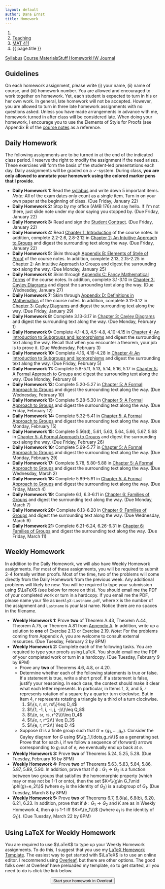 ```yaml
---
layout: default
author: Dana Ernst
title: Homework
---
```


<ol class="breadcrumb">
  <li><a href="/"><i class="fa fa-home"></i></a></li>
  <li><a href="/teaching/">Teaching</a></li>
  <li><a href="/teaching/mat411s16">MAT 411</a></li>
  <li class="active">{{ page.title }}</li>
</ol>

<div class="row">
<div class="col-xs-12">
<div class="btn-group btn-group-justified">
<a class="btn btn-default btn-success" href="{{site.baseurl}}/teaching/mat411s16/syllabus/">Syllabus</a>
<a class="btn btn-default btn-primary" href="{{site.baseurl}}/teaching/mat411s16/materials/">
<span class="hidden-xs">Course Materials</span><span class="visible-xs">Stuff</span>
</a>
<a class="btn btn-default btn-warning" href="{{site.baseurl}}/teaching/mat411s16/homework/">
<span class="hidden-xs">Homework</span><span class="visible-xs">HW</span>
</a>
<a class="btn btn-default btn-info" href="{{site.baseurl}}/teaching/mat411s16/journal/">Journal</a>
</div>
</div>
</div>

## Guidelines ##
On each homework assignment, please write (i) your name, (ii) name of course, and (iii) homework number. You are allowed and encouraged to work together on homework. Yet, each student is expected to turn in his or her own work. In general, late homework will not be accepted. However, you are allowed to turn in three late homework assignments with no questions asked. Unless you have made arrangements in advance with me, homework turned in after class will be considered late. When doing your homework, I encourage you to use the Elements of Style for Proofs (see Appendix B of the [course notes]({{site.baseurl}}/teaching/mat411s16/materials/) as a reference.

## Daily Homework ##
The following assignments are to be turned in at the end of the indicated class period.  I reserve the right to modify the assignment if the need arises.  These exercises will form the basis of the student-led presentations each day.  Daily assignments will be graded on a $\checkmark$-system.  During class, **you are only allowed to annotate your homework using the colored marker pens that I provide**.

- **Daily Homework 1:** Read the [syllabus]({{site.baseurl}}/teaching/mat411s16/syllabus/) and write down 5 important items.  *Note:*  All of the exam dates only count as a single item.  Turn in on your own paper at the beginning of class. (Due Friday, January 22)
- **Daily Homework 2:** Stop by my office (AMB 176) and say hello. If I'm not there, just slide note under my door saying you stopped by. (Due Friday, January 22)
- **Daily Homework 3:** Read and sign the [Student Contract]({{site.baseurl}}/teaching/StudentContract.pdf). (Due Friday, January 22)
- **Daily Homework 4:** Read [Chapter 1: Introduction]({{site.baseurl}}/teaching/mat411s16/Introduction.pdf) of the course notes.  In addition, complete 2.2-2.6, 2.8-2.12 in [Chapter 2: An Intuitive Approach to Groups]({{site.baseurl}}/teaching/mat411s16/IntuitiveGroups.pdf) and digest the surrounding text along the way. (Due Friday, January 22)
- **Daily Homework 5:** Skim through [Appendix B: Elements of Style of Proof]({{site.baseurl}}/teaching/mat411s16/ElementsOfStyle.pdf) of the course notes.  In addition, complete 2.13, 2.15-2.25 in [Chapter 2: An Intuitive Approach to Groups]({{site.baseurl}}/teaching/mat411s16/IntuitiveGroups.pdf) and digest the surrounding text along the way. (Due Monday, January 25)
- **Daily Homework 6:** Skim through [Appendix C: Fancy Mathematical Terms]({{site.baseurl}}/teaching/mat411s16/FancyMathematicalTerms.pdf) of the course notes.  In addition, complete 3.1-3.10 in [Chapter 3: Cayley Diagrams]({{site.baseurl}}/teaching/mat411s16/CayleyDiagrams.pdf) and digest the surrounding text along the way. (Due Wednesday, January 27)
- **Daily Homework 7:** Skim through [Appendix D: Definitions in Mathematics]({{site.baseurl}}/teaching/mat411s16/Definitions.pdf) of the course notes.  In addition, complete 3.11-3.12 in [Chapter 3: Cayley Diagrams]({{site.baseurl}}/teaching/mat411s16/CayleyDiagrams.pdf) and digest the surrounding text along the way. (Due Friday, January 29)
- **Daily Homework 8:** Complete 3.13-3.17 in [Chapter 3: Cayley Diagrams]({{site.baseurl}}/teaching/mat411s16/CayleyDiagrams.pdf) and digest the surrounding text along the way. (Due Monday, February 1)
- **Daily Homework 9:** Complete 4.1-4.3, 4.5-4.8, 4.10-4.15 in [Chapter 4: An Introduction to Subgroups and Isomorphisms]({{site.baseurl}}/teaching/mat411s16/IntroSubgroupsIsomorphisms.pdf) and digest the surrounding text along the way. Recall that when you encounter a theorem, your job is to prove it. (Due Wednesday, February 3)
- **Daily Homework 10:** Complete 4.16, 4.19-4.28 in [Chapter 4: An Introduction to Subgroups and Isomorphisms]({{site.baseurl}}/teaching/mat411s16/IntroSubgroupsIsomorphisms.pdf) and digest the surrounding text along the way. (Due Friday, February 5)
- **Daily Homework 11:** Complete 5.8-5.11, 5.13, 5.14, 5.16, 5.17 in [Chapter 5: A Formal Approach to Groups]({{site.baseurl}}/teaching/mat411s16/FormalGroups.pdf) and digest the surrounding text along the way. (Due Monday, February 8)
- **Daily Homework 12:** Complete 5.20-5.27 in [Chapter 5: A Formal Approach to Groups]({{site.baseurl}}/teaching/mat411s16/FormalGroups.pdf) and digest the surrounding text along the way. (Due Wednesday, February 10)
- **Daily Homework 13:** Complete 5.28-5.30 in [Chapter 5: A Formal Approach to Groups]({{site.baseurl}}/teaching/mat411s16/FormalGroups.pdf) and digest the surrounding text along the way. (Due Friday, February 12)
- **Daily Homework 14:** Complete 5.32-5.41 in [Chapter 5: A Formal Approach to Groups]({{site.baseurl}}/teaching/mat411s16/FormalGroups.pdf) and digest the surrounding text along the way. (Due Monday, February 15)
- **Daily Homework 15:** Complete 5.56(d), 5.61, 5.63, 5.64, 5.66, 5.67, 5.68  in [Chapter 5: A Formal Approach to Groups]({{site.baseurl}}/teaching/mat411s16/FormalGroups.pdf) and digest the surrounding text along the way. (Due Friday, February 26)
- **Daily Homework 16:** Complete 5.69-5.77 in [Chapter 5: A Formal Approach to Groups]({{site.baseurl}}/teaching/mat411s16/FormalGroups.pdf) and digest the surrounding text along the way. (Due Monday, February 29)
- **Daily Homework 17:** Complete 5.78, 5.80-5.88 in [Chapter 5: A Formal Approach to Groups]({{site.baseurl}}/teaching/mat411s16/FormalGroups.pdf) and digest the surrounding text along the way. (Due Wednesday, March 2)
- **Daily Homework 18:** Complete 5.89-5.91 in [Chapter 5: A Formal Approach to Groups]({{site.baseurl}}/teaching/mat411s16/FormalGroups.pdf) and digest the surrounding text along the way. (Due Friday, March 4)
- **Daily Homework 19:** Complete 6.1, 6.3-6.11 in [Chapter 6: Families of Groups]({{site.baseurl}}/teaching/mat411s16/Families.pdf) and digest the surrounding text along the way. (Due Monday, March 7)
- **Daily Homework 20:** Complete 6.13-6.20 in [Chapter 6: Families of Groups]({{site.baseurl}}/teaching/mat411s16/Families.pdf) and digest the surrounding text along the way. (Due Wednesday, March 9)
- **Daily Homework 21:** Complete 6.21-6.24, 6.26-6.31 in [Chapter 6: Families of Groups]({{site.baseurl}}/teaching/mat411s16/Families.pdf) and digest the surrounding text along the way. (Due Friday, March 11)

<!--
- **Daily Homework 21:** Read Section 6.1 in [Chapter 6: Families of Groups](http://teaching.danaernst.com/files/fall2014/mat411/Families.pdf) and complete 6.12-6.14. (Due Wednesday, October 15)
- **Daily Homework 22:** Read Section 6.1 in [Chapter 6: Families of Groups](http://teaching.danaernst.com/files/fall2014/mat411/Families.pdf) and complete 6.15-6.17. (Due Friday, October 17)
- **Daily Homework 23:** Read Section 6.1 in [Chapter 6: Families of Groups](http://teaching.danaernst.com/files/fall2014/mat411/Families.pdf) and complete 6.27-6.29. (Due Friday, October 24)
- **Daily Homework 24:** Read Section 6.1 in [Chapter 6: Families of Groups](http://teaching.danaernst.com/files/fall2014/mat411/Families.pdf) and complete 6.40-6.44, 6.47. Also, digest the meaning of Theorem 6.39, which you will need to do a few of the problems.  I suggest you crank out a few examples to convince yourself the theorem is true. I'll either prove this theorem in class next week or send out a proof for you to read at your leisure. (Due Monday, October 27)
- **Daily Homework 25:** Read Section 6.2 in [Chapter 6: Families of Groups](http://teaching.danaernst.com/files/fall2014/mat411/Families.pdf) and complete 6.49-6.53. (Due Wednesday, October 29)
- **Daily Homework 26:** Read Section 6.3 in [Chapter 6: Families of Groups](http://teaching.danaernst.com/files/fall2014/mat411/Families.pdf) and complete 6.55-6.56, 6.58-6.69. This looks like a lot, but most of them you should be able to dispense with rather quickly. (Due Friday, October 31)
- **Daily Homework 27:** Read Section 6.3 in [Chapter 6: Families of Groups](http://teaching.danaernst.com/files/fall2014/mat411/Families.pdf) and complete 6.70-6.76, 6.79, 6.80. To do the last two problems, you'll need to understand Theorem 6.78 and the discussion that follows it. (Due Monday, November 3)
- **Daily Homework 28:** Read Section 6.4 in [Chapter 6: Families of Groups](http://teaching.danaernst.com/files/fall2014/mat411/Families.pdf) and complete 6.81-6.88, 6.90, 6.92-6.94, 6.97, 6.98. Also, make sure you read and digest Theorem 6.96. (Due Wednesday, November 5)
- **Daily Homework 29:** If necessary, finish up any problems from Daily Homework 28.  Also, read Section 7.1 in [Chapter 7: Cosets, Lagrange's Theorem, and Normal Subgroups](http://teaching.danaernst.com/files/fall2014/mat411/CosetsLagrangeNormal.pdf) and complete 7.2, 7.3, 7.4(a)(b), 7.5, 7.7, 7.8(2). You are also responsible for digesting the content of the problems that were omitted, but you do not have to formally complete them. (Due Friday, November 7)
- **Daily Homework 30:** Re-read Section 7.1 and read Section 7.2 in [Chapter 7: Cosets, Lagrange's Theorem, and Normal Subgroups](http://teaching.danaernst.com/files/fall2014/mat411/CosetsLagrangeNormal.pdf) and complete 7.12, 7.13-7.19, 7.21, 7.22.  You are also responsible for digesting the content of the problems that were omitted, but you do not have to formally complete them. (Due Monday, November 10)
- **Daily Homework 31:** Read Section 7.3 in [Chapter 7: Cosets, Lagrange's Theorem, and Normal Subgroups](http://teaching.danaernst.com/files/fall2014/mat411/CosetsLagrangeNormal.pdf) and complete 7.24-7.31.  (Due Wednesday, November 12)
- **Daily Homework 32:** Read Sections 8.1 and 8.2 in [Chapter 8: Products and Quotients of Groups](http://teaching.danaernst.com/files/fall2014/mat411/ProductsQuotients.pdf) and complete 8.1, 8.6, 8.7, 8.26-8.30, 8.32, any 2 parts of 8.33.  You are also responsible for digesting the content of the problems that were omitted, but you do not have to formally complete them. (Due Friday, November 14)
- **Daily Homework 33:** Complete the exercises found [here](http://teaching.danaernst.com/files/fall2014/mat411/Daily33.pdf) (but skip the last problem). (Due Monday, November 24)
- **Daily Homework 34:** Complete the exercises found [here](http://teaching.danaernst.com/files/fall2014/mat411/Daily34.pdf). (Due Wednesday, November 26)
- **Daily Homework 35:** Complete the exercises found [here](http://teaching.danaernst.com/files/fall2014/mat411/Daily35.pdf). (Due Monday, December 1)
- **Daily Homework 36:** Complete the exercises found [here](http://teaching.danaernst.com/files/fall2014/mat411/Daily36.pdf). (Due Wednesday, December 3)
- **Daily Homework 37:** Last one! Complete the exercises found [here](http://teaching.danaernst.com/files/fall2014/mat411/Daily37.pdf) (Due Friday, December 5)

-->

## Weekly Homework ##
In addition to the Daily Homework, we will also have Weekly Homework assignments.  For most of these assignments, you will be required to submit 2-4 formally written proofs.  Most of the time, two of the problems will come directly from the Daily Homework from the previous week.  Any additional problems will likely be new.  You will be required to type your submission using $\LaTeX$ (see below for more on this).  You should email me the PDF of your completed work or turn in a hardcopy. If you email me the PDF, please name your file as <code>WeeklyX-Lastname.pdf</code>, where <code>X</code> is the number of the assignment and <code>Lastname</code> is your last name.  Notice there are no spaces in the filename.

- **Weekly Homework 1:** Prove **two** of Theorem A.43, Theorem A.44, Theorem A.75, or Theorem A.81 from [Appendix A]({{site.baseurl}}/teaching/mat411s16/Prerequisites.pdf). In addition, write up a solution to **one** of Exercise 2.13 or Exercise 2.19.  *Note:* For the problems coming from Appendix A, you are welcome to consult external resources. (Due Tuesday, February 2 by 8PM)
- **Weekly Homework 2:** Complete each of the following tasks. You are required to type your proofs using LaTeX.  You should email me the PDF of your completed work or turn in a hardcopy. (Due Tuesday, February 9 by 8PM)
  - Prove any **two** of Theorems 4.6, 4.8, or 4.20.
  - Determine whether each of the following statements is true or false. If a statement is true, write a short proof. If a statement is false, justify your reasoning. In each case, the context should make it clear what each letter represents. In particular, in Items 1, 3, and 5, $r$ represents rotation of a square by a quarter turn clockwise. But in Item 4, $r$ represents rotating a triangle by a third of a turn clockwise.
      1. $\\{s, r, sr, rs\\}\leq D_4$
      2. $\\{1, -1, i, -i, j, -j\\}\leq Q_8$
      3. $\\{e, sr, rs, r^2\\}\leq D_4$
      4. $\\{e, r, r^2\\} \leq D_3$
      5. $\\{e, r, r^2\\} \leq D_4$
  - Suppose $G$ is a finite group such that $G=\langle g_1,\ldots, g_n\rangle$.  Consider the Cayley diagram for $G$ using $\\{g_1,\ldots,g_n\\}$ as a generating set.  Prove that for each $i$, if we follow a sequence of (forward) arrows corresponding to $g_i$ out of $e$, we eventually end up back at $e$.
- **Weekly Homework 3:** Prove **two** of Theorems 5.24, 5.25, 5.28. (Due Tuesday, February 16 by 8PM)
- **Weekly Homework 4:** Prove **two** of Theorems 5.63, 5.83, 5.84, 5.86, 5.87, 5.89, 5.90.  In addition, prove that if $\phi:G_1\to G_2$ is a function between two groups that satisfies the homomorphic property (which may or may not be 1-1 or onto), then the set $K=\\{g\in G_1\mid \phi(g)=e_2\\}$ (where $e_2$ is the identity of $G_2$) is a subgroup of $G_1$.  (Due Tuesday, March 8 by 8PM)
- **Weekly Homework 5:** Prove **two** of Theorems 6.7, 6.8(a), 6.8(b), 6.20, 6.21, 6.23.  In addition, prove that if $\phi:G_1\to G_2$ and $K$ are as in Weekly Homework 4, then $\phi$ is 1-1 iff $K=\\{e_1\\}$ ((where $e_1$ is the identity of $G_1$)).  (Due Tuesday, March 22 by 8PM)

<!--
- **Weekly Homework 4:** Prove one of Theorems 5.24, 5.25, 5.28 and prove one of Theorems 5.30, 5.32(2) from [Chapter 5: A Formal Approach to Groups](http://teaching.danaernst.com/files/fall2014/mat411/FormalGroups.pdf). (Due Tuesday, September 30 by 8PM)
- **Weekly Homework 5:** Prove any two of Theorems 5.52, 5.58, 5.60, 5.62, 5.64 from [Chapter 5: A Formal Approach to Groups](http://teaching.danaernst.com/files/fall2014/mat411/FormalGroups.pdf). (Due Tuesday, October 7 by 8PM)
- **Weekly Homework 6:** Prove any two of Problem 5.76, Theorems 5.79, 5.80, 5.82, 5.83 from [Chapter 5: A Formal Approach to Groups](http://teaching.danaernst.com/files/fall2014/mat411/FormalGroups.pdf). (Due Tuesday, October 14 by 8PM)
- **Weekly Homework 7:** Prove any two of 6.14, 6.18, 6.19, 6.20, 6.22, 6.52(4) from [Chapter 6: Families of Groups](http://teaching.danaernst.com/files/fall2014/mat411/Families.pdf).  (Due Tuesday, November 4 by 8PM)
- **Weekly Homework 8:** Prove any two of 6.63, 6.69, 6.70, 6.86 from [Chapter 6: Families of Groups](http://teaching.danaernst.com/files/fall2014/mat411/Families.pdf). If you choose to prove 6.86, you should include your constructions from 6.84 and 6.85. (Due Thursday, November 13 by 8PM)
- **Weekly Homework 9:** Prove any two theorems from Daily Homework 35-36. This includes Theorems 1, 2, 3 from Daily Homework 33, Exercise 7 from Daily Homework 34, Theorems 1, 2, 3 from Daily Homework 35, and any theorem-type problems from Daily Homework 36(Due Thursday, December 4 by 8PM)
-->

## Using LaTeX for Weekly Homework ##
You are required to use $\LaTeX$ to type up your Weekly Homework assignments.  To do this, I suggest that you use my [LaTeX Homework Template](https://github.com/dcernst/MiscTeachingMaterials/blob/master/HWTemplate.tex).  The easiest way to get started with $\LaTeX$ is to use an online editor.  I recommend using [Overleaf](https://overleaf.com), but there are other options.  The good folks over at Overleaf have preloaded my template, so to get started, all you need to do is click the link below.

<center>
<form action="https://www.writelatex.com/docs" method="POST">
    <input type="hidden" name="template" value="danaernst-weekly_homework_x">
    <input type="submit" class="wl-submit" value="Start your homework in Overleaf">
  </form>
</center>

<br>
